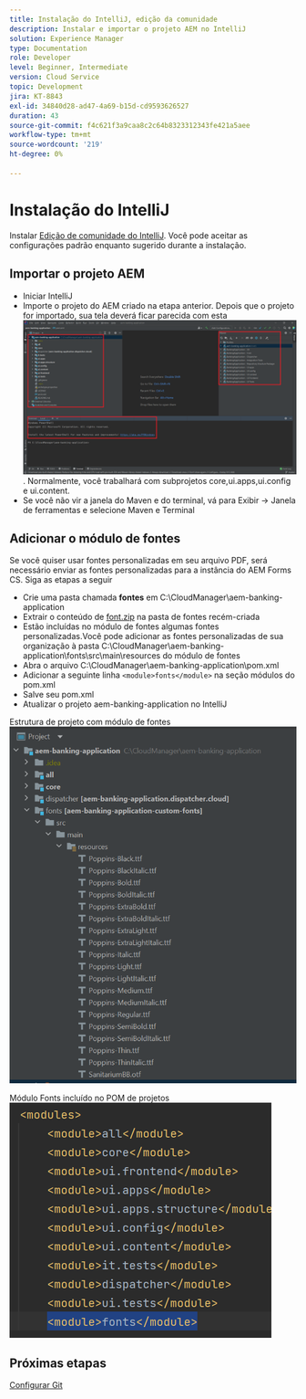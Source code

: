 ```yaml
---
title: Instalação do IntelliJ, edição da comunidade
description: Instalar e importar o projeto AEM no IntelliJ
solution: Experience Manager
type: Documentation
role: Developer
level: Beginner, Intermediate
version: Cloud Service
topic: Development
jira: KT-8843
exl-id: 34840d28-ad47-4a69-b15d-cd9593626527
duration: 43
source-git-commit: f4c621f3a9caa8c2c64b8323312343fe421a5aee
workflow-type: tm+mt
source-wordcount: '219'
ht-degree: 0%

---
```


# Instalação do IntelliJ

Instalar [Edição de comunidade do IntelliJ](https://www.jetbrains.com/idea/download/#section=windows). Você pode aceitar as configurações padrão enquanto sugerido durante a instalação.

## Importar o projeto AEM

* Iniciar IntelliJ
* Importe o projeto do AEM criado na etapa anterior. Depois que o projeto for importado, sua tela deverá ficar parecida com esta ![aem-banking-app](assets/aem-banking-app.png). Normalmente, você trabalhará com subprojetos core,ui.apps,ui.config e ui.content.
* Se você não vir a janela do Maven e do terminal, vá para Exibir -> Janela de ferramentas e selecione Maven e Terminal

## Adicionar o módulo de fontes

Se você quiser usar fontes personalizadas em seu arquivo PDF, será necessário enviar as fontes personalizadas para a instância do AEM Forms CS. Siga as etapas a seguir

* Crie uma pasta chamada **fontes** em C:\CloudManager\aem-banking-application
* Extrair o conteúdo de [font.zip](assets/fonts.zip) na pasta de fontes recém-criada
* Estão incluídas no módulo de fontes algumas fontes personalizadas.Você pode adicionar as fontes personalizadas de sua organização à pasta C:\CloudManager\aem-banking-application\fonts\src\main\resources do módulo de fontes
* Abra o arquivo C:\CloudManager\aem-banking-application\pom.xml
* Adicionar a seguinte linha  ```<module>fonts</module>``` na seção módulos do pom.xml
* Salve seu pom.xml
* Atualizar o projeto aem-banking-application no IntelliJ

Estrutura de projeto com módulo de fontes
![fontes-módulo](assets/fonts-module.png)

Módulo Fonts incluído no POM de projetos
![fonts-pom](assets/fonts-module-pom.png)

## Próximas etapas

[Configurar Git](./setup-git.md)
